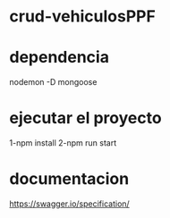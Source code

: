 # crud-vehiculosPPF

# dependencia
nodemon -D
mongoose

# ejecutar el proyecto
1-npm install
2-npm run start

# documentacion
https://swagger.io/specification/
